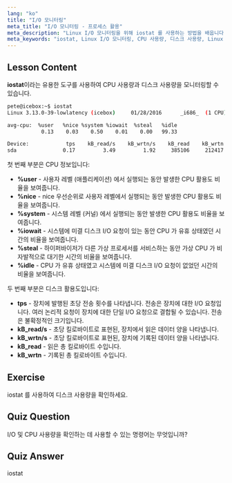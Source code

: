 ```yaml
---
lang: "ko"
title: "I/O 모니터링"
meta_title: "I/O 모니터링 - 프로세스 활용"
meta_description: "Linux I/O 모니터링을 위해 iostat 를 사용하는 방법을 배웁니다. 이 필수 명령어를 통해 CPU 및 디스크 사용량 지표를 이해합니다. 시스템 성능을 향상시키세요!"
meta_keywords: "iostat, Linux I/O 모니터링, CPU 사용량, 디스크 사용량, Linux 명령어, 초보자, 튜토리얼, 가이드"
---
```


## Lesson Content

**iostat**이라는 유용한 도구를 사용하여 CPU 사용량과 디스크 사용량을 모니터링할 수 있습니다.

```bash
pete@icebox:~$ iostat
Linux 3.13.0-39-lowlatency (icebox)     01/28/2016      _i686_  (1 CPU)

avg-cpu:  %user   %nice %system %iowait  %steal   %idle
           0.13    0.03    0.50    0.01    0.00   99.33

Device:            tps    kB_read/s    kB_wrtn/s    kB_read    kB_wrtn
sda               0.17         3.49         1.92     385106     212417
```

첫 번째 부분은 CPU 정보입니다:

- **%user** - 사용자 레벨 (애플리케이션) 에서 실행되는 동안 발생한 CPU 활용도 비율을 보여줍니다.
- **%nice** - nice 우선순위로 사용자 레벨에서 실행되는 동안 발생한 CPU 활용도 비율을 보여줍니다.
- **%system** - 시스템 레벨 (커널) 에서 실행되는 동안 발생한 CPU 활용도 비율을 보여줍니다.
- **%iowait** - 시스템에 미결 디스크 I/O 요청이 있는 동안 CPU 가 유휴 상태였던 시간의 비율을 보여줍니다.
- **%steal** - 하이퍼바이저가 다른 가상 프로세서를 서비스하는 동안 가상 CPU 가 비자발적으로 대기한 시간의 비율을 보여줍니다.
- **%idle** - CPU 가 유휴 상태였고 시스템에 미결 디스크 I/O 요청이 없었던 시간의 비율을 보여줍니다.

두 번째 부분은 디스크 활용도입니다:

- **tps** - 장치에 발행된 초당 전송 횟수를 나타냅니다. 전송은 장치에 대한 I/O 요청입니다. 여러 논리적 요청이 장치에 대한 단일 I/O 요청으로 결합될 수 있습니다. 전송은 불확정적인 크기입니다.
- **kB_read/s** - 초당 킬로바이트로 표현된, 장치에서 읽은 데이터 양을 나타냅니다.
- **kB_wrtn/s** - 초당 킬로바이트로 표현된, 장치에 기록된 데이터 양을 나타냅니다.
- **kB_read** - 읽은 총 킬로바이트 수입니다.
- **kB_wrtn** - 기록된 총 킬로바이트 수입니다.

## Exercise

iostat 를 사용하여 디스크 사용량을 확인하세요.

## Quiz Question

I/O 및 CPU 사용량을 확인하는 데 사용할 수 있는 명령어는 무엇입니까?

## Quiz Answer

iostat
